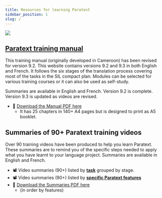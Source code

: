 ```yaml
---
title: Resources for learning Paratext 
sidebar_position: 1
slug: /
---
```


![](pathname:///img/cropped-PT9-web-banner.png)  


## [**Paratext training manual**](Training-Manual/Overview)
This training manual (originally developed in Cameroon) has been revised for version 9.2. This website contains versions 9.2 and 9.3 in both English and French. It follows the six stages of the translation process covering most of the tasks in the SIL compact plan. Modules can be selected for various training courses or it can also be used as self-study.

Summaries are available in English and French. Version 9.2 is complete. Version 9.3 is updated as videos are revised.
- :book: [Download the Manual PDF here](pathname:///img/Ptx-man-en-9.2.pdf)  
  - It has 25 chapters in  140+ A4 pages but is designed to print as A5 booklet.
   
## **Summaries** of 90+ Paratext training videos
Over 90 training videos have been produced to help you learn Paratext. These summaries are to remind you of the specific steps needed to apply what you have learnt to your language project. Summaries are available in English and French.  
- :film_projector: Video summaries (90+) listed by [**task**](Video-summaries/00-TOC-overview.md) grouped by stage. 
- :film_projector: Video summaries (90+) listed by [**specific Paratext features**](Video-summaries/00-list-of-videos.md)
- :book: [Download the Summaries PDF here](pathname:///img/Ptx-vidsum-en-9.2.pdf)  
  - (in order by features)
